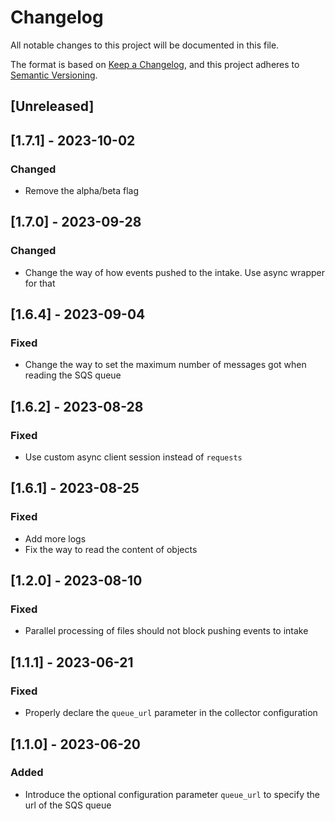 # Changelog

All notable changes to this project will be documented in this file.

The format is based on [Keep a Changelog](https://keepachangelog.com/en/1.0.0/),
and this project adheres to [Semantic Versioning](https://semver.org/spec/v2.0.0.html).

## [Unreleased]


## [1.7.1] - 2023-10-02

### Changed

- Remove the alpha/beta flag

## [1.7.0] - 2023-09-28

### Changed

- Change the way of how events pushed to the intake. Use async wrapper for that

## [1.6.4] - 2023-09-04

### Fixed

- Change the way to set the maximum number of messages got when reading the SQS queue

## [1.6.2] - 2023-08-28

### Fixed

- Use custom async client session instead of `requests`

## [1.6.1] - 2023-08-25

### Fixed

- Add more logs
- Fix the way to read the content of objects

## [1.2.0] - 2023-08-10

### Fixed

- Parallel processing of files should not block pushing events to intake

## [1.1.1] - 2023-06-21

### Fixed

- Properly declare the `queue_url` parameter in the collector configuration

## [1.1.0] - 2023-06-20

### Added

- Introduce the optional configuration parameter `queue_url` to specify the url of the SQS queue
